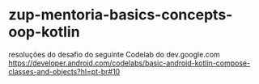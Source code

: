 # zup-mentoria-basics-concepts-oop-kotlin

resoluções do desafio do seguinte Codelab do dev.google.com
https://developer.android.com/codelabs/basic-android-kotlin-compose-classes-and-objects?hl=pt-br#10
